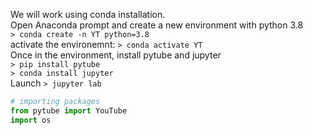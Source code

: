 We will work using conda installation.  
Open Anaconda prompt and create a new environment with python 3.8  
  <code>> conda create -n YT python=3.8</code>  
activate the environemnt: <code>> conda activate YT</code>   
Once in the environment, install pytube and jupyter  
<code>> pip install pytube</code>   
<code>> conda install jupyter</code>   
Launch <code>> jupyter lab</code>  
```python
# importing packages
from pytube import YouTube
import os
```
